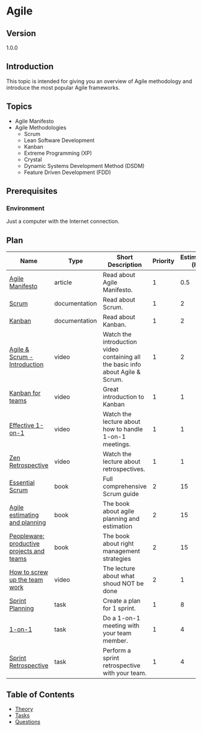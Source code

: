 # Agile

## Version

1.0.0

## Introduction

This topic is intended for giving you an overview of Agile methodology and introduce the most popular Agile
frameworks.

## Topics

* Agile Manifesto
* Agile Methodologies
  * Scrum
  * Lean Software Development
  * Kanban
  * Extreme Programming (XP)
  * Crystal
  * Dynamic Systems Development Method (DSDM)
  * Feature Driven Development (FDD)

## Prerequisites

### Environment

Just a computer with the Internet connection.

## Plan

| Name                                                                                             | Type          | Short Description                                                               | Priority | Estimation (h) |
| ------------------------------------------------------------------------------------------------ | ------------- | ------------------------------------------------------------------------------- | -------- | -------------- |
| [Agile Manifesto](https://agilemanifesto.org/iso/en/manifesto.html)                              | article       | Read about Agile Manifesto.                                                     | 1        | 0.5            |
| [Scrum](https://www.atlassian.com/agile/scrum)                                                   | documentation | Read about Scrum.                                                               | 1        | 2              |
| [Kanban](https://www.atlassian.com/agile/kanban)                                                 | documentation | Read about Kanban.                                                              | 1        | 2              |
| [Agile & Scrum - Introduction](https://www.youtube.com/watch?v=2uFA3f74D0Q)                      | video         | Watch the introduction video containing all the basic info about Agile & Scrum. | 1        | 2              |
| [Kanban for teams](https://www.youtube.com/watch?v=vkDJ49zhQkg)                                  | video         | Great introduction to Kanban                                                    | 1        | 1              |
| [Effective 1-on-1](https://www.youtube.com/watch?v=oWNgix2sNJ8)                                  | video         | Watch the lecture about how to handle 1-on-1 meetings.                          | 1        | 1              |
| [Zen Retrospective](https://www.youtube.com/watch?v=nuCBH65VQKY)                                 | video         | Watch the lecture about retrospectives.                                         | 1        | 1              |
| [Essential Scrum](https://github.com/manish-old/ebooks-2/raw/master/essential-scrum-a-practical-guide-to-the-most-popular-agile-process.9780137043293.57714.pdf)                                                        | book          | Full comprehensive Scrum guide                                                  | 2        | 15             |
| [Agile estimating and planning](http://maxima-library.org/component/maxlib/b/454913?format=read) | book          | The book about agile planning and estimation                                    | 2        | 15             |
| [Peopleware: productive projects and teams](http://www.e-reading.club/book.php?book=21492)       | book          | The book about right management strategies                                      | 2        | 15             |
| [How to screw up the team work](https://www.youtube.com/watch?v=2yG1MUf2boc)                     | video         | The lecture about what shoud NOT be done                                        | 2        | 1              |
| [Sprint Planning](./tasks/sprint-planning/readme.md)                                             | task          | Create a plan for 1 sprint.                                                     | 1        | 8              |
| [1-on-1](./tasks/1-on-1/readme.md)                                                               | task          | Do a 1-on-1 meeting with your team member.                                      | 1        | 4              |
| [Sprint Retrospective](./tasks/retro/readme.md)                                                  | task          | Perform a sprint retrospective with your team.                                  | 1        | 4              |

## Table of Contents

* [Theory](./theory/readme.md)
* [Tasks](./tasks/readme.md)
* [Questions](./questions/readme.md)
